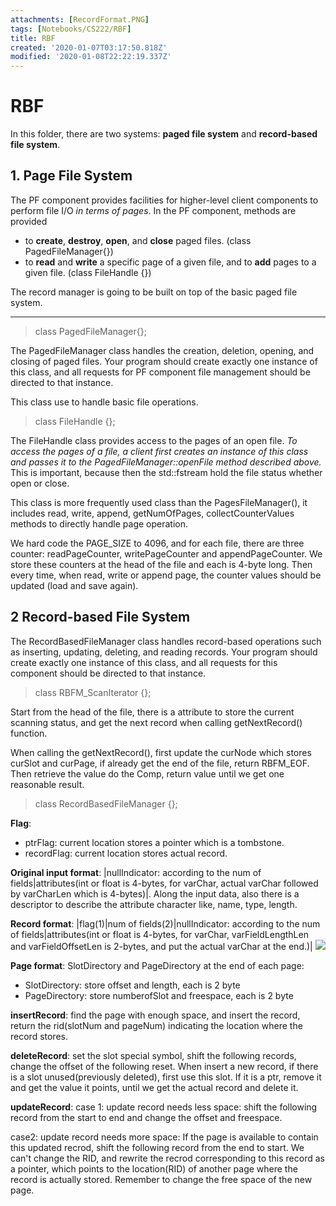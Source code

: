 ```yaml
---
attachments: [RecordFormat.PNG]
tags: [Notebooks/CS222/RBF]
title: RBF
created: '2020-01-07T03:17:50.818Z'
modified: '2020-01-08T22:22:19.337Z'
---
```


# RBF

In this folder, there are two systems: **paged file system** and **record-based file system**.

## 1. Page File System

The PF component provides facilities for higher-level client components to perform file I/O *in terms of pages*. In the PF component, methods are provided 

  - to **create**, **destroy**, **open**, and **close** paged files. (class PagedFileManager{})
  - to **read** and **write** a specific page of a given file, and to **add** pages to a given file. (class FileHandle {})

The record manager is going to be built on top of the basic paged file system.

---

> class PagedFileManager{};

The PagedFileManager class handles the creation, deletion, opening, and closing of paged files. Your program should create exactly one instance of this class, and all requests for PF component file management should be directed to that instance.

This class use to handle basic file operations.

> class FileHandle {};

The FileHandle class provides access to the pages of an open file. *To access the pages of a file, a client first creates an instance of this class and passes it to the PagedFileManager::openFile method described above.* This is important, because then the std::fstream hold the file status whether open or close.

This class is more frequently used class than the PagesFileManager(), it includes read, write, append, getNumOfPages, collectCounterValues methods to directly handle page operation.

We hard code the PAGE_SIZE to 4096, and for each file, there are three counter: readPageCounter, writePageCounter and appendPageCounter. We store these counters at the head of the file and each is 4-byte long. Then every time, when read, write or append page, the counter values should be updated (load and save again).


## 2 Record-based File System

The RecordBasedFileManager class handles record-based operations such as inserting, updating, deleting, and reading records. Your program should create exactly one instance of this class, and all requests for this component should be directed to that instance. 

> class RBFM_ScanIterator {};

Start from the head of the file, there is a attribute to store the current scanning status, and get the next record when calling getNextRecord() function.

When calling the getNextRecord(), first update the curNode which stores curSlot and curPage, if already get the end of the file, return RBFM_EOF. Then retrieve the value do the Comp, return value until we get one reasonable result.


> class RecordBasedFileManager {};

**Flag**:
- ptrFlag: current location stores a pointer which is a tombstone.
- recordFlag: current location stores actual record.

**Original input format**:
|nullIndicator: according to the num of fields|attributes(int or float is 4-bytes, for varChar, actual varChar followed by varCharLen which is 4-bytes)|. Along the input data, also there is a descriptor to describe the attribute character like, name, type, length.

**Record format**:
|flag(1)|num of fields(2)|nullIndicator: according to the num of fields|attributes(int or float is 4-bytes, for varChar, varFieldLengthLen and varFieldOffsetLen is 2-bytes, and put the actual varChar at the end.)|
![](@attachment/RecordFormat.PNG)

**Page format**:
SlotDirectory and PageDirectory at the end of each page: 
  - SlotDirectory: store offset and length, each is 2 byte
  - PageDirectory: store numberofSlot and freespace, each is 2 byte

**insertRecord**: find the page with enough space, and insert the record, return the rid(slotNum and pageNum) indicating the location where the record stores.

**deleteRecord**: set the slot special symbol, shift the following records, change the offset of the following reset. When insert a new record, if there is a slot unused(previously deleted), first use this slot. If it is a ptr, remove it and get the value it points, until we get the actual record and delete it.

**updateRecord**: 
case 1: update record needs less space: shift the following record from the start to end and change the offset and freespace.

case2: update record needs more space: If the page is available to contain this updated recrod, shift the following record from the end to start. We can't change the RID, and rewrite the recrod corresponding to this record as a pointer, which points to the location(RID) of another page where the record is actually stored. Remember to change the free space of the new page.





